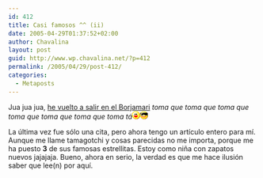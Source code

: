 ```yaml
---
id: 412
title: Casi famosos ^^ (ii)
date: 2005-04-29T01:37:52+02:00
author: Chavalina
layout: post
guid: http://www.wp.chavalina.net/?p=412
permalink: /2005/04/29/post-412/
categories:
  - Metaposts
---
```

Jua jua jua, <a href="http://borjamari.blogspot.com/2005/04/chavalina-diario-o-por-fin-la-clebre.html" target="_blank">he vuelto a salir en el Borjamari</a> _toma que toma que toma que toma que toma que toma que toma t&aacute;_![emo](/imagenes/emoticonos/risa.gif)![gafas](/imagenes/emoticonos/gafas.gif) 

La &uacute;ltima vez fue s&oacute;lo una cita, pero ahora tengo un art&iacute;culo entero para m&iacute;. Aunque me llame tamagotchi y cosas parecidas no me importa, porque me ha puesto **3** de sus famosas estrellitas. Estoy como ni&ntilde;a con zapatos nuevos jajajaja. Bueno, ahora en serio, la verdad es que me hace ilusi&oacute;n saber que lee(n) por aqu&iacute;.